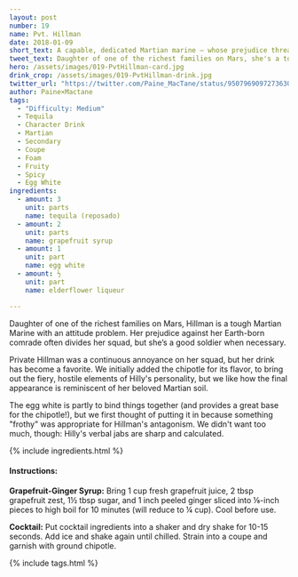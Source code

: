```yaml
---
layout: post
number: 19
name: Pvt. Hillman
date: 2018-01-09
short_text: A capable, dedicated Martian marine — whose prejudice threatens to tear her squad apart.
tweet_text: Daughter of one of the richest families on Mars, she's a tough, capable marine whose prejudice against Earthers threatens the cohesion of her own squad. 
hero: /assets/images/019-PvtHillman-card.jpg
drink_crop: /assets/images/019-PvtHillman-drink.jpg
twitter_url: "https://twitter.com/Paine_MacTane/status/950796909727363072"
author: Paine×Mactane
tags: 
  - "Difficulty: Medium"
  - Tequila
  - Character Drink
  - Martian
  - Secondary
  - Coupe
  - Foam
  - Fruity
  - Spicy
  - Egg White
ingredients:
  - amount: 3
    unit: parts
    name: tequila (reposado)
  - amount: 2
    unit: parts
    name: grapefruit syrup
  - amount: 1
    unit: part
    name: egg white
  - amount: ½
    unit: part
    name: elderflower liqueur

---
```


Daughter of one of the richest families on Mars, Hillman is a tough Martian Marine with an attitude problem. Her prejudice against her Earth-born comrade often divides her squad, but she’s a good soldier when necessary.

Private Hillman was a continuous annoyance on her squad, but her drink has become a favorite. We initially added the chipotle for its flavor, to bring out the fiery, hostile elements of Hilly's personality, but we like how the final appearance is reminiscent of her beloved Martian soil. 

The egg white is partly to bind things together (and provides a great base for the chipotle!), but we first thought of putting it in because something "frothy" was appropriate for Hillman's antagonism. We didn't want too much, though: Hilly's verbal jabs are sharp and calculated.

{% include ingredients.html %}

#### Instructions:

<strong>Grapefruit-Ginger Syrup:</strong> Bring 1 cup fresh grapefruit juice, 2 tbsp grapefruit zest, 1½ tbsp sugar, and 1 inch peeled ginger sliced into ⅛-inch pieces to high boil for 10 minutes (will reduce to ¼ cup). Cool before use.

<strong>Cocktail:</strong> Put cocktail ingredients into a shaker and dry shake for 10-15 seconds. Add ice and shake again until chilled. Strain into a coupe and garnish with ground chipotle.

{% include tags.html %}
